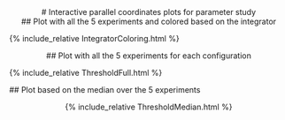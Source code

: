 <center># Interactive parallel coordinates plots for parameter study</center>

<center>## Plot with all the 5 experiments and colored based on the integrator</center>

 {% include_relative IntegratorColoring.html %}

<center>## Plot with all the 5 experiments for each configuration</center>

 {% include_relative ThresholdFull.html %}

</center>## Plot based on the median over the 5 experiments<center>

 {% include_relative ThresholdMedian.html %}